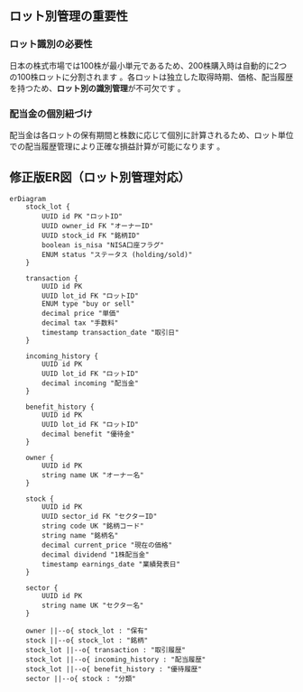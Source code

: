 ## ロット別管理の重要性

### **ロット識別の必要性**
日本の株式市場では100株が最小単元であるため、200株購入時は自動的に2つの100株ロットに分割されます 。各ロットは独立した取得時期、価格、配当履歴を持つため、**ロット別の識別管理**が不可欠です 。

### **配当金の個別紐づけ**
配当金は各ロットの保有期間と株数に応じて個別に計算されるため、ロット単位での配当履歴管理により正確な損益計算が可能になります 。

## 修正版ER図（ロット別管理対応）

```mermaid
erDiagram
    stock_lot {
        UUID id PK "ロットID"
        UUID owner_id FK "オーナーID"
        UUID stock_id FK "銘柄ID" 
        boolean is_nisa "NISA口座フラグ"
        ENUM status "ステータス (holding/sold)"
    }
    
    transaction {
        UUID id PK
        UUID lot_id FK "ロットID"
        ENUM type "buy or sell"
        decimal price "単価"
        decimal tax "手数料"
        timestamp transaction_date "取引日"
    }

    incoming_history {
        UUID id PK
        UUID lot_id FK "ロットID"
        decimal incoming "配当金"
    }

    benefit_history {
        UUID id PK
        UUID lot_id FK "ロットID"
        decimal benefit "優待金"
    }

    owner {
        UUID id PK
        string name UK "オーナー名"
    }
    
    stock {
        UUID id PK
        UUID sector_id FK "セクターID"
        string code UK "銘柄コード"
        string name "銘柄名"
        decimal current_price "現在の価格"
        decimal dividend "1株配当金"
        timestamp earnings_date "業績発表日"
    }
    
    sector {
        UUID id PK
        string name UK "セクター名"
    }
    
    owner ||--o{ stock_lot : "保有"
    stock ||--o{ stock_lot : "銘柄"
    stock_lot ||--o{ transaction : "取引履歴"
    stock_lot ||--o{ incoming_history : "配当履歴"
    stock_lot ||--o{ benefit_history : "優待履歴"
    sector ||--o{ stock : "分類"
```
